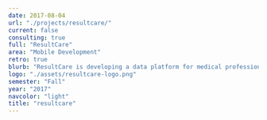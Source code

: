 ```yaml
---
date: 2017-08-04
url: "./projects/resultcare/"
current: false
consulting: true
full: "ResultCare"
area: "Mobile Development"
retro: true
blurb: "ResultCare is developing a data platform for medical professionals. We implemented social features on Resultcare's backend and native Android application."
logo: "./assets/resultcare-logo.png"
semester: "Fall"
year: "2017"
navcolor: "light"
title: "resultcare"
---
```

